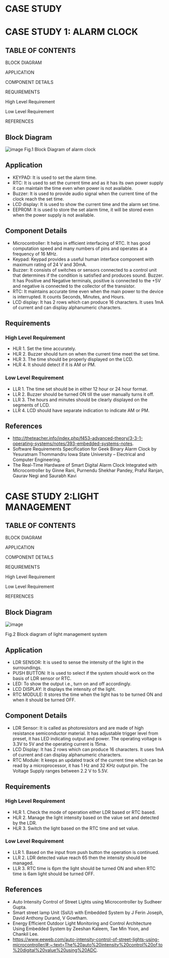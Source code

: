 # CASE STUDY

# CASE STUDY 1: ALARM CLOCK
## TABLE OF CONTENTS

 BLOCK DIAGRAM	
 
 APPLICATION	
 
 COMPONENT DETAILS	
 
 REQUIREMENTS	
 
 High Level Requirement	
 
 Low Level Requirement	
 
 REFERENCES	

## Block Diagram

![image](https://user-images.githubusercontent.com/47130806/154840454-7137ef8b-edcf-4ae8-9fe2-142e6ee895d3.png)
                               Fig.1 Block Diagram of alarm clock

 ## Application  
* KEYPAD:  It is used to set the alarm time.
* RTC:  It is used to set the current time and as it has its own power supply it can maintain the time even when power is not available.
* Buzzer:  It is used to provide audio signal when the current time of the clock reach the set time.
* LCD display:  It is used to show the current time and the alarm set time.
* EEPROM:  It is used to store the set alarm time, it will be stored even when the power supply is not available.  

## Component Details		
*	Microcontroller:  It helps in efficient interfacing of RTC. It has good computation speed and many numbers of pins and operates at a frequency of 16 MHz.
*	Keypad:  Keypad provides a useful human interface component with maximum rating of 24 V and 30mA.
* Buzzer:  It consists of switches or sensors connected to a control unit that determines if the condition is satisfied and produces sound. Buzzer. It has Positive and Negative terminals, positive is connected to the +5V and negative is connected to the collector of the transistor.
*	RTC:  It maintains accurate time even when the main power to the device is interrupted. It counts Seconds, Minutes, and Hours.
*	LCD display:  It has 2 rows which can produce 16 characters. It uses 1mA of current and can display alphanumeric characters.

## Requirements
### High Level Requirement
* HLR 1.  Set the time accurately.
* HLR 2.  Buzzer should turn on when the current time meet the set time.
* HLR 3.  The time should be properly displayed on the LCD.
* HLR 4.  It should detect if it is AM or PM.
### Low Level Requirement
* LLR 1.  The time set should be in either 12 hour or 24 hour format.
* LLR 2.  Buzzer should be turned ON till the user manually turns it off.
* LLR 3.  The hours and minutes should be clearly displayed on the segments of LCD.
* LLR 4.  LCD should have separate indication to indicate AM or PM.
## References
*	http://theteacher.info/index.php/f453-advanced-theory/3-3-1-operating-systems/notes/393-embedded-systems-notes.
*	Software Requirements Specification for Geek Binary Alarm Clock by Yesuratnam Thommandru Iowa State University – Electrical and Computer Engineering.
*	The Real-Time Hardware of Smart Digital Alarm Clock Integrated with Microcontroller by Ginne Rani, Purnendu Shekhar Pandey, Praful Ranjan, Gaurav Negi and Saurabh Kavi

# CASE STUDY 2:LIGHT MANAGEMENT
## TABLE OF CONTENTS

 BLOCK DIAGRAM	
 
 APPLICATION	
  
 COMPONENT DETAILS	
 
 REQUIREMENTS	
 
 High Level Requirement	
 
 Low Level Requirement	
 
 REFERENCES	
 
 
 ## Block Diagram

![image](https://user-images.githubusercontent.com/47130806/154840873-c9e34233-a528-456a-9f9a-90d798aa56ec.png)

Fig.2 Block diagram of light management system

## Application
*   LDR SENSOR:  It is used to sense the intensity of the light in the surroundings.
*  PUSH BUTTON:  It is used to select if the system should work on the basis of LDR sensor or RTC.
*  LED:  To show the output i.e., turn on and off accordingly.
*  LCD DISPLAY:  It displays the intensity of the light.
*	 RTC MODULE:  It stores the time when the light has to be turned ON and when it should be turned OFF.

## Component Details
*	 LDR Sensor:  It is called as photoresistors and are made of high resistance semiconductor material. It has adjustable trigger level from preset, it has LED indicating output and power. The operating voltage is 3.3V to 5V and the operating current is 15ma.
*	 LCD Display:  It has 2 rows which can produce 16 characters. It uses 1mA of current and can display alphanumeric characters.
*	 RTC Module:  It keeps an updated track of the current time which can be read by a microprocessor, it has 1 Hz and 32 KHz output pin. The Voltage Supply ranges between 2.2 V to 5.5V.

## Requirements
### High Level Requirement
*  HLR 1.  Check the mode of operation either LDR based or RTC based.
*  HLR 2.  Manage the light intensity based on the value set and detected by the LDR.
*  HLR 3.  Switch the light based on the RTC time and set value.

### Low Level Requirement
*  LLR 1.  Based on the input from push button the operation is continued.
*  LLR 2.  LDR detected value reach 65 then the intensity should be managed.
*  LLR 3.  RTC time is 6pm the light should be turned ON and when RTC time is 6am light should be turned OFF.

## References
*	 Auto Intensity Control of Street Lights using Microcontroller by Sudheer Gupta.
*  Smart street lamp Unit (SslU) with Embedded System by J Ferin Joseph, David Anthony Durand, V Gowtham.
* 	Energy Efficient Outdoor Light Monitoring and Control Architecture Using Embedded System by Zeeshan Kaleem, Tae Min Yoon, and Chankil Lee.
*	 https://www.eeweb.com/auto-intensity-control-of-street-lights-using-microcontroller/#:~:text=The%20auto%20intensity%20control%20of,to%20digital%20value%20using%20ADC.



